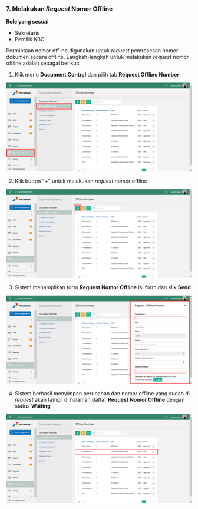 ### 7. Melakukan *Request* Nomor Offline

**Role yang sesuai**

- Sekretaris
- Pemilik KBO

Permintaan nomor offline digunakan untuk *request* pemrosesan nomor dokumen secara offline. Langkah-langkah untuk melakukan 
*request* nomor offline adalah sebagai berikut:

1. Klik menu **Document Control** dan pilih tab **Request Offline Number**

 ![Gambar](_screenshoot_agenda_kendali/AG16.png/?sanitize=true)

2. Klik button &quot;+&quot; untuk melakukan *request* nomor offline

 ![Gambar](_screenshoot_agenda_kendali/AG17.png/?sanitize=true)

3. Sistem menampilkan form **Request Nomor Offline** Isi form dan klik **Send**

 ![Gambar](_screenshoot_agenda_kendali/AG18.png/?sanitize=true)

4. Sistem berhasil menyimpan perubahan dan nomor offline yang sudah di *request* akan tampil di halaman daftar 
**Request Nomor Offline** dengan status **Waiting**

 ![Gambar](_screenshoot_agenda_kendali/AG19.png/?sanitize=true)